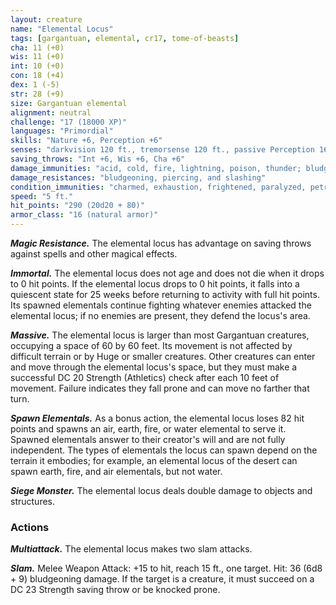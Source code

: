 ```yaml
---
layout: creature
name: "Elemental Locus"
tags: [gargantuan, elemental, cr17, tome-of-beasts]
cha: 11 (+0)
wis: 11 (+0)
int: 10 (+0)
con: 18 (+4)
dex: 1 (-5)
str: 28 (+9)
size: Gargantuan elemental
alignment: neutral
challenge: "17 (18000 XP)"
languages: "Primordial"
skills: "Nature +6, Perception +6"
senses: "darkvision 120 ft., tremorsense 120 ft., passive Perception 16"
saving_throws: "Int +6, Wis +6, Cha +6"
damage_immunities: "acid, cold, fire, lightning, poison, thunder; bludgeoning, piercing, and slashing from nonmagical weapons"
damage_resistances: "bludgeoning, piercing, and slashing"
condition_immunities: "charmed, exhaustion, frightened, paralyzed, petrified, poisoned, unconscious"
speed: "5 ft."
hit_points: "290 (20d20 + 80)"
armor_class: "16 (natural armor)"
---
```


***Magic Resistance.*** The elemental locus has advantage on saving throws against spells and other magical effects.

***Immortal.*** The elemental locus does not age and does not die when it drops to 0 hit points. If the elemental locus drops to 0 hit points, it falls into a quiescent state for 25 weeks before returning to activity with full hit points. Its spawned elementals continue fighting whatever enemies attacked the elemental locus; if no enemies are present, they defend the locus's area.

***Massive.*** The elemental locus is larger than most Gargantuan creatures, occupying a space of 60 by 60 feet. Its movement is not affected by difficult terrain or by Huge or smaller creatures. Other creatures can enter and move through the elemental locus's space, but they must make a successful DC 20 Strength (Athletics) check after each 10 feet of movement. Failure indicates they fall prone and can move no farther that turn.

***Spawn Elementals.*** As a bonus action, the elemental locus loses 82 hit points and spawns an air, earth, fire, or water elemental to serve it. Spawned elementals answer to their creator's will and are not fully independent. The types of elementals the locus can spawn depend on the terrain it embodies; for example, an elemental locus of the desert can spawn earth, fire, and air elementals, but not water.

***Siege Monster.*** The elemental locus deals double damage to objects and structures.

### Actions

***Multiattack.*** The elemental locus makes two slam attacks.

***Slam.*** Melee Weapon Attack: +15 to hit, reach 15 ft., one target. Hit: 36 (6d8 + 9) bludgeoning damage. If the target is a creature, it must succeed on a DC 23 Strength saving throw or be knocked prone.

